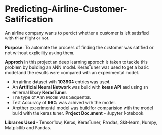 # Predicting-Airline-Customer-Satification
An airline company wants to perdict whether a customer is left satisfied with thier flight or not.

**Purpose**: To automate the process of finding the customer was satified or not without explicility asking them.

**Approch**
In this project an deep learning approch is taken to tackle this problem by building an ANN model. KerasTuner was used to get a basic model and the results were compared with an experimental model.

 - An airline dataset with **103904** entries was used.
 - An **Artificial Neural Network** was build with **keras API** and using an enternal libary **KerasTuner**.
 - The type of Ann Model was Sequential.
 - Test Accuracy of **96%** was achived with the model.
 - Another experimental model was build for comparision with the model build with the keras tuner.
**Project Document** - Jupyter Notebook.

**Libraries Used** - Tensorflow, Keras, KerasTuner, Pandas, Skit-learn, Numpy, Matplotlib and Pandas.
